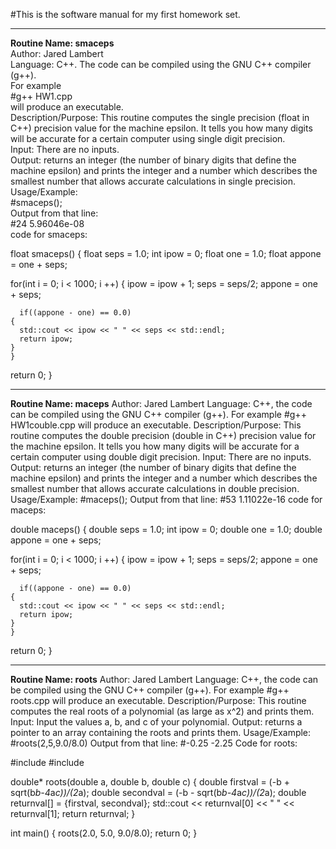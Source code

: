 #This is the software manual for my first homework set. 
*******************************************************
**Routine Name: smaceps**  
Author: Jared Lambert  
Language: C++. The code can be compiled using the GNU C++ compiler (g++).  
For example  
#g++ HW1.cpp  
will produce an executable.   
Description/Purpose: This routine computes the single precision (float in C++) precision value for the machine epsilon. It tells you how many digits will be accurate for a certain computer using single digit precision.  
Input: There are no inputs.  
Output: returns an integer (the number of binary digits that define the machine epsilon) and prints the integer and a number which describes the smallest number that allows accurate calculations in single precision.  
Usage/Example:  
#smaceps();  
Output from that line:  
#24 5.96046e-08  
code for smaceps:  

float smaceps()
{
  float seps = 1.0;
  int ipow = 0;
  float one = 1.0;
  float appone = one + seps;

  for(int i = 0; i < 1000; i ++)
    {
      ipow = ipow + 1;
      seps = seps/2;
      appone = one + seps;

      if((appone - one) == 0.0)
	{
	  std::cout << ipow << " " << seps << std::endl;
	  return ipow;
	}
    }
  return 0;
}



********************************************************
**Routine Name: maceps**
Author: Jared Lambert
Language: C++, the code can be compiled using the GNU C++ compiler (g++).
For example
#g++ HW1couble.cpp
will produce an executable. 
Description/Purpose: This routine computes the double precision (double in C++) precision value for the machine epsilon. It tells you how many digits will be accurate for a certain computer using double digit precision.
Input: There are no inputs.
Output: returns an integer (the number of binary digits that define the machine epsilon) and prints the integer and a number which describes the smallest number that allows accurate calculations in double precision.
Usage/Example:
#maceps();
Output from that line:
#53 1.11022e-16
code for maceps:

double maceps()
{
  double seps = 1.0;
  int ipow = 0;
  double one = 1.0;
  double appone = one + seps;

  for(int i = 0; i < 1000; i ++)
    {
      ipow = ipow + 1;
      seps = seps/2;
      appone = one + seps;

      if((appone - one) == 0.0)
	{
	  std::cout << ipow << " " << seps << std::endl;
	  return ipow;
	}
    }
  return 0;
}



********************************************************
**Routine Name: roots**
Author: Jared Lambert
Language: C++, the code can be compiled using the GNU C++ compiler (g++).
For example
#g++ roots.cpp
will produce an executable. 
Description/Purpose: This routine computes the real roots of a polynomial (as large as x^2) and prints them.
Input: Input the values a, b, and c of your polynomial.
Output: returns a pointer to an array containing the roots and prints them. 
Usage/Example:
#roots(2,5,9.0/8.0)
Output from that line:
#-0.25 -2.25
Code for roots:

#include <iostream>
#include <cmath>

double* roots(double a, double b, double c)
{
  double firstval = (-b + sqrt(b*b-4*a*c))/(2*a);
  double secondval = (-b - sqrt(b*b-4*a*c))/(2*a);
  double returnval[] = {firstval, secondval};
  std::cout << returnval[0] << " " << returnval[1];
  return returnval;
}

int main()
{
  roots(2.0, 5.0, 9.0/8.0);
  return 0;
}
